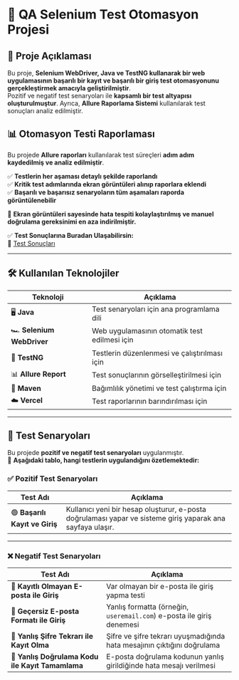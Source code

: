 # 🧪 QA Selenium Test Otomasyon Projesi

## 📌 Proje Açıklaması
Bu proje, **Selenium WebDriver, Java ve TestNG kullanarak bir web uygulamasının başarılı bir kayıt ve başarılı bir giriş test otomasyonunu gerçekleştirmek amacıyla geliştirilmiştir**.  
Pozitif ve negatif test senaryoları ile **kapsamlı bir test altyapısı oluşturulmuştur**. Ayrıca, **Allure Raporlama Sistemi** kullanılarak test sonuçları analiz edilmiştir.

## 📊 **Otomasyon Testi Raporlaması**
Bu projede **Allure raporları** kullanılarak test süreçleri **adım adım kaydedilmiş ve analiz edilmiştir**.  

✅ **Testlerin her aşaması detaylı şekilde raporlandı**  
✅ **Kritik test adımlarında ekran görüntüleri alınıp raporlara eklendi**  
✅ **Başarılı ve başarısız senaryoların tüm aşamaları raporda görüntülenebilir**

📸 **Ekran görüntüleri sayesinde hata tespiti kolaylaştırılmış ve manuel doğrulama gereksinimi en aza indirilmiştir.**  


✅ **Test Sonuçlarına Buradan Ulaşabilirsin:**  
🔗 [Test Sonuçları](https://qa-selenium-test-automation-project.vercel.app/)

---

## 🛠 **Kullanılan Teknolojiler**
| Teknoloji | Açıklama |
|-----------|---------|
| 🖥 **Java** | Test senaryoları için ana programlama dili |
| 🏎 **Selenium WebDriver** | Web uygulamasının otomatik test edilmesi için |
| 🧪 **TestNG** | Testlerin düzenlenmesi ve çalıştırılması için |
| 📊 **Allure Report** | Test sonuçlarının görselleştirilmesi için |
| 🐧 **Maven** | Bağımlılık yönetimi ve test çalıştırma için |
| ☁️ **Vercel** | Test raporlarının barındırılması için |

---

## 📑 **Test Senaryoları**
Bu projede **pozitif ve negatif test senaryoları** uygulanmıştır.  
📌 **Aşağıdaki tablo, hangi testlerin uygulandığını özetlemektedir:**

### ✅ **Pozitif Test Senaryoları**
| Test Adı | Açıklama |
|----------|---------|
| 🟢 **Başarılı Kayıt ve Giriş** | Kullanıcı yeni bir hesap oluşturur, e-posta doğrulaması yapar ve sisteme giriş yaparak ana sayfaya ulaşır. |

---

### ❌ **Negatif Test Senaryoları**
| Test Adı | Açıklama |
|----------|---------|
| 🔴 **Kayıtlı Olmayan E-posta ile Giriş** | Var olmayan bir e-posta ile giriş yapma testi |
| 🔴 **Geçersiz E-posta Formatı ile Giriş** | Yanlış formatta (örneğin, `useremail.com`) e-posta ile giriş denemesi |
| 🔴 **Yanlış Şifre Tekrarı ile Kayıt Olma** | Şifre ve şifre tekrarı uyuşmadığında hata mesajının çıktığını doğrulama |
| 🔴 **Yanlış Doğrulama Kodu ile Kayıt Tamamlama** | E-posta doğrulama kodunun yanlış girildiğinde hata mesajı verilmesi |


